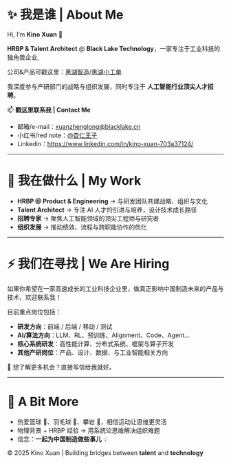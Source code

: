 # ✨ **我是谁 | About Me**  

Hi, I’m **Kino Xuan** 👋  

**HRBP & Talent Architect** @ **Black Lake Technology**，一家专注于工业科技的独角兽企业,

公司&产品可戳这里：[黑湖智造](https://www.blacklake.cn/)/[黑湖小工单](https://www.xiaogongdan.cn/)

我深度参与产研部门的战略与组织发展，同时专注于 **人工智能行业顶尖人才招聘**。  

📫 **戳这里联系我 | Contact Me**  
- 邮箱/e-mail：xuanzhenglong@blacklake.cn  
- 小红书/red note：[@杏仁王子](https://www.xiaohongshu.com/)
- Linkedin：https://www.linkedin.com/in/kino-xuan-703a37124/ 

---

# 🌱 **我在做什么 | My Work**  

- **HRBP @ Product & Engineering** → 与研发团队共建战略、组织与文化  
- **Talent Architect** → 专注 AI 人才的引进与培养，设计技术成长路径  
- **招聘专家** → 聚焦人工智能领域的顶尖工程师与研究者  
- **组织发展** → 推动绩效、流程与跨职能协作的优化  

---

# ⚡ **我们在寻找 | We Are Hiring**  

如果你希望在一家高速成长的工业科技企业里，做真正影响中国制造未来的产品与技术，欢迎联系我！  

目前重点岗位包括：  
- **研发方向**：前端 / 后端 / 移动 / 测试  
- **AI/算法方向**：LLM、RL、预训练、Alignment、Code、Agent…  
- **核心系统研发**：高性能计算、分布式系统、框架与算子开发  
- **其他产研岗位**：产品、设计、数据、与工业智能相关方向  

📩 想了解更多机会？直接写信给我就好。  

---

# 🌟 **A Bit More**  

- 热爱篮球 🏀、羽毛球 🏸、攀岩 🧗，相信运动让思维更灵活  
- 物理背景 + HRBP 经验 → 用系统论思维解决组织难题  
- 信念：**一起为中国制造做些事儿** 💡  

© 2025 Kino Xuan | Building bridges between **talent** and **technology**  
